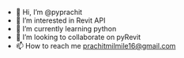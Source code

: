 - 👋 Hi, I’m @pyprachit
- 👀 I’m interested in Revit API
- 🌱 I’m currently learning python
- 💞️ I’m looking to collaborate on pyRevit
- 📫 How to reach me prachitmilmile16@gmail.com

<!---
pyprachit/pyprachit is a ✨ special ✨ repository because its `README.md` (this file) appears on your GitHub profile.
You can click the Preview link to take a look at your changes.
--->
